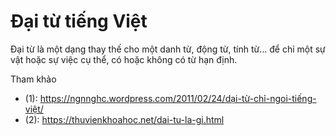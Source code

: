 # Đại từ tiếng Việt

Đại từ là một dạng thay thế cho một danh từ, động từ, tính từ… để chỉ một sự vật hoặc sự việc cụ thể,
có hoặc không có từ hạn định.

Tham khảo

* (1): https://ngnnghc.wordpress.com/2011/02/24/dại-từ-chỉ-ngoi-tiếng-việt/
* (2): https://thuvienkhoahoc.net/dai-tu-la-gi.html
